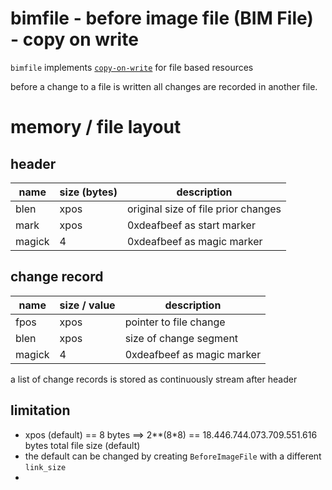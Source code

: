 
# bimfile - before image file (BIM File) - copy on write

`bimfile` implements [`copy-on-write`](https://en.wikipedia.org/wiki/Copy-on-write) 
for file based resources

before a change to a file is written all changes are recorded in another file.


# memory / file layout

## header

| name | size (bytes) | description |
| --- | --- | --- | 
| blen | xpos | original size of file prior changes |
| mark | xpos | 0xdeafbeef as start marker |
| magick | 4 | 0xdeafbeef as magic marker |

## change record

| name | size / value | description |
| --- | --- | --- | 
| fpos | xpos | pointer to file change |
| blen | xpos | size of change segment |
| magick | 4 | 0xdeafbeef as magic marker |

a list of change records is stored as continuously stream after header


## limitation

- xpos (default) == 8 bytes ==> 2**(8*8) 
== 18.446.744.073.709.551.616 bytes total file size (default)
- the default can be changed by creating `BeforeImageFile` with a different `link_size`
- 


